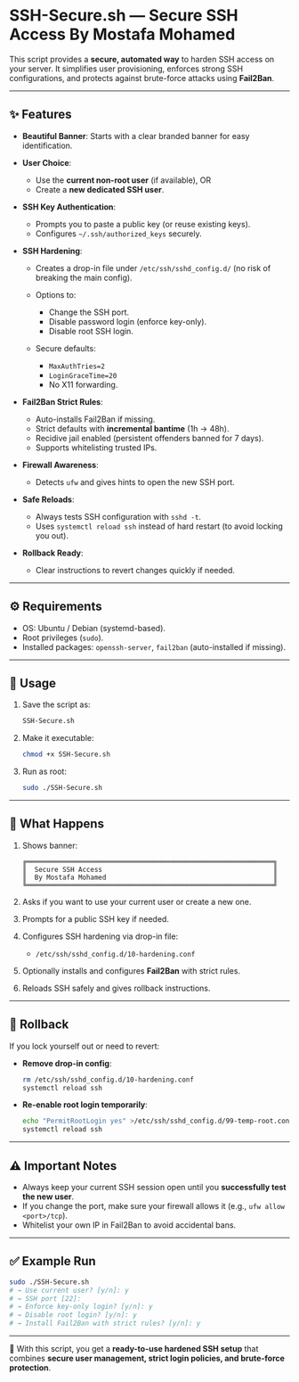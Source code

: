 # SSH-Secure.sh — Secure SSH Access By Mostafa Mohamed

This script provides a **secure, automated way** to harden SSH access on your server.
It simplifies user provisioning, enforces strong SSH configurations, and protects against brute-force attacks using **Fail2Ban**.

---

## ✨ Features

* **Beautiful Banner**: Starts with a clear branded banner for easy identification.
* **User Choice**:

  * Use the **current non-root user** (if available), OR
  * Create a **new dedicated SSH user**.
* **SSH Key Authentication**:

  * Prompts you to paste a public key (or reuse existing keys).
  * Configures `~/.ssh/authorized_keys` securely.
* **SSH Hardening**:

  * Creates a drop-in file under `/etc/ssh/sshd_config.d/` (no risk of breaking the main config).
  * Options to:

    * Change the SSH port.
    * Disable password login (enforce key-only).
    * Disable root SSH login.
  * Secure defaults:

    * `MaxAuthTries=2`
    * `LoginGraceTime=20`
    * No X11 forwarding.
* **Fail2Ban Strict Rules**:

  * Auto-installs Fail2Ban if missing.
  * Strict defaults with **incremental bantime** (1h → 48h).
  * Recidive jail enabled (persistent offenders banned for 7 days).
  * Supports whitelisting trusted IPs.
* **Firewall Awareness**:

  * Detects `ufw` and gives hints to open the new SSH port.
* **Safe Reloads**:

  * Always tests SSH configuration with `sshd -t`.
  * Uses `systemctl reload ssh` instead of hard restart (to avoid locking you out).
* **Rollback Ready**:

  * Clear instructions to revert changes quickly if needed.

---

## ⚙️ Requirements

* OS: Ubuntu / Debian (systemd-based).
* Root privileges (`sudo`).
* Installed packages: `openssh-server`, `fail2ban` (auto-installed if missing).

---

## 🚀 Usage

1. Save the script as:

   ```bash
   SSH-Secure.sh
   ```
2. Make it executable:

   ```bash
   chmod +x SSH-Secure.sh
   ```
3. Run as root:

   ```bash
   sudo ./SSH-Secure.sh
   ```

---

## 📝 What Happens

1. Shows banner:

   ```
   ╔══════════════════════════════════════════════════════════════╗
   ║  Secure SSH Access                                           ║
   ║  By Mostafa Mohamed                                          ║
   ╚══════════════════════════════════════════════════════════════╝
   ```
2. Asks if you want to use your current user or create a new one.
3. Prompts for a public SSH key if needed.
4. Configures SSH hardening via drop-in file:

   * `/etc/ssh/sshd_config.d/10-hardening.conf`
5. Optionally installs and configures **Fail2Ban** with strict rules.
6. Reloads SSH safely and gives rollback instructions.

---

## 🔐 Rollback

If you lock yourself out or need to revert:

* **Remove drop-in config**:

  ```bash
  rm /etc/ssh/sshd_config.d/10-hardening.conf
  systemctl reload ssh
  ```
* **Re-enable root login temporarily**:

  ```bash
  echo "PermitRootLogin yes" >/etc/ssh/sshd_config.d/99-temp-root.conf
  systemctl reload ssh
  ```

---

## ⚠️ Important Notes

* Always keep your current SSH session open until you **successfully test the new user**.
* If you change the port, make sure your firewall allows it (e.g., `ufw allow <port>/tcp`).
* Whitelist your own IP in Fail2Ban to avoid accidental bans.

---

## ✅ Example Run

```bash
sudo ./SSH-Secure.sh
# → Use current user? [y/n]: y
# → SSH port [22]:
# → Enforce key-only login? [y/n]: y
# → Disable root login? [y/n]: y
# → Install Fail2Ban with strict rules? [y/n]: y
```

---

📌 With this script, you get a **ready-to-use hardened SSH setup** that combines
**secure user management, strict login policies, and brute-force protection**.
